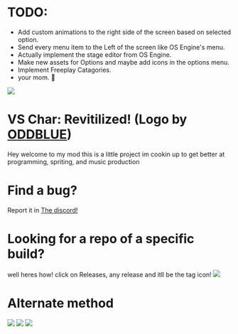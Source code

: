 # TODO:
* Add custom animations to the right side of the screen based on selected option.
* Send every menu item to the Left of the screen like OS Engine's menu.
* Actually implement the stage editor from OS Engine.
* Make new assets for Options and maybe add icons in the options menu.
* Implement Freeplay Catagories.
* your mom. :troll:












 ![](https://vscharimagefiles.neocities.org/imgs/VSCharLogo.png)
# VS Char: Revitilized! (Logo by [ODDBLUE](https://www.youtube.com/channel/UC9lI9voKG3IHdtWIm6TC08Q)) 

Hey welcome to my mod this is a little project im cookin up to get better at programming, spriting, and music production

# Find a bug?
Report it in [The discord!](https://discord.gg/BuGUaYMtxR)

# Looking for a repo of a specific build?
well heres how!
click on Releases, any release and itll be the tag icon!
![](https://raw.githubusercontent.com/gameygu-0213/VS-Char-Revitilized-Source/master/docs/img/CLICK%20HERE.png)
# Alternate method
![](https://raw.githubusercontent.com/gameygu-0213/VS-Char-Revitilized-Source/master/docs/img/Branch%20Pt.1.png)
![](https://raw.githubusercontent.com/gameygu-0213/VS-Char-Revitilized-Source/master/docs/img/Branch%20Pt.2.png)
![](https://raw.githubusercontent.com/gameygu-0213/VS-Char-Revitilized-Source/master/docs/img/Branch%20Pt.3.png)